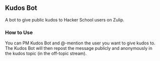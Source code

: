 ## Kudos Bot

A bot to give public kudos to Hacker School users on Zulip.

### How to Use
You can PM Kudos Bot and @-mention the user you want to give kudos to. The Kudos Bot will then repost the message publicly and anonymously in the kudos topic (in the off-topic stream).